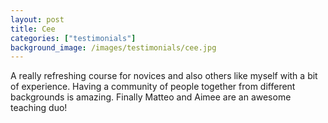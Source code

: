 ```yaml
---
layout: post
title: Cee
categories: ["testimonials"]
background_image: /images/testimonials/cee.jpg
---
```

 
A really refreshing course for novices and also others like myself with a bit of experience. Having a community of people together from different backgrounds is amazing. Finally Matteo and Aimee are an awesome teaching duo!